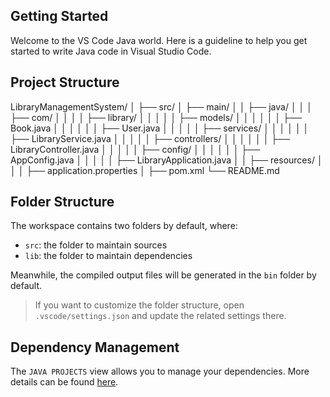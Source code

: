 ## Getting Started

Welcome to the VS Code Java world. Here is a guideline to help you get started to write Java code in Visual Studio Code.
## Project Structure
LibraryManagementSystem/
│
├── src/
│   ├── main/
│   │   ├── java/
│   │   │   ├── com/
│   │   │   │   ├── library/
│   │   │   │   │   ├── models/
│   │   │   │   │   │   ├── Book.java
│   │   │   │   │   │   ├── User.java
│   │   │   │   │   ├── services/
│   │   │   │   │   │   ├── LibraryService.java
│   │   │   │   │   ├── controllers/
│   │   │   │   │   │   ├── LibraryController.java
│   │   │   │   │   ├── config/
│   │   │   │   │   │   ├── AppConfig.java
│   │   │   │   │   ├── LibraryApplication.java
│   │   ├── resources/
│   │   │   ├── application.properties
│
├── pom.xml
└── README.md

## Folder Structure

The workspace contains two folders by default, where:

- `src`: the folder to maintain sources
- `lib`: the folder to maintain dependencies

Meanwhile, the compiled output files will be generated in the `bin` folder by default.

> If you want to customize the folder structure, open `.vscode/settings.json` and update the related settings there.

## Dependency Management

The `JAVA PROJECTS` view allows you to manage your dependencies. More details can be found [here](https://github.com/microsoft/vscode-java-dependency#manage-dependencies).
